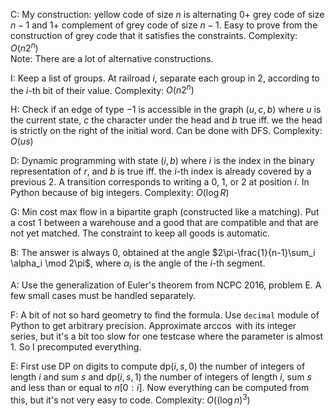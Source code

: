 C: My construction: yellow code of size $n$ is alternating $0+$ grey code of size $n-1$ and $1+$ complement of
grey code of size $n-1$. Easy to prove from the construction of grey code that it satisfies the constraints.
Complexity: $O(n 2^n)$  
Note: There are a lot of alternative constructions.

I: Keep a list of groups. At railroad $i$, separate each group in 2, according to the $i$-th bit of their value.
Complexity: $O(n 2^n)$

H: Check if an edge of type $-1$ is accessible in the graph $(u,c,b)$ where $u$ is the current state, $c$ the
character under the head and $b$ true iff. we the head is strictly on the right of the initial word. Can be done
with DFS. Complexity: $O(us)$

D: Dynamic programming with state $(i,b)$ where $i$ is the index in the binary representation of $r$, and $b$ is
true iff. the $i$-th index is already covered by a previous 2. A transition corresponds to writing a 0, 1, or 2
at position $i$. In Python because of big integers. Complexity: $O(\log R)$

G: Min cost max flow in a bipartite graph (constructed like a matching). Put a cost 1 between a warehouse and a good
that are compatible and that are not yet matched. The constraint to keep all goods is automatic. 

B: The answer is always $0$, obtained at the angle $2\pi-\frac{1}{n-1}\sum_i \alpha_i \mod 2\pi$, where $\alpha_i$ is the angle
of the $i$-th segment.

A: Use the generalization of Euler's theorem from NCPC 2016, problem E. A few small cases must be handled separately.

F: A bit of not so hard geometry to find the formula. Use `decimal` module of Python to get arbitrary precision. Approximate
$\arccos$ with its integer series, but it's a bit too slow for one testcase where the parameter is almost $1$. So I
precomputed everything.

E: First use DP on digits to compute $\text{dp}(i, s, 0)$ the number of integers of length $i$ and sum $s$ and $\text{dp}(i,s,1)$
the number of integers of length $i$, sum $s$ and less than or equal to $n[0:i]$. Now everything can be computed from this, but
it's not very easy to code. Complexity: $O((\log n)^3)$

